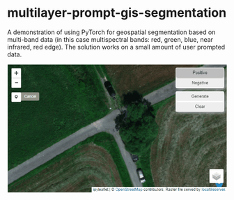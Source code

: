 # multilayer-prompt-gis-segmentation
A demonstration of using PyTorch for geospatial segmentation based on multi-band data (in this case multispectral bands: red, green, blue, near infrared, red edge). The solution works on a small amount of user prompted data.

![](animation.gif)
